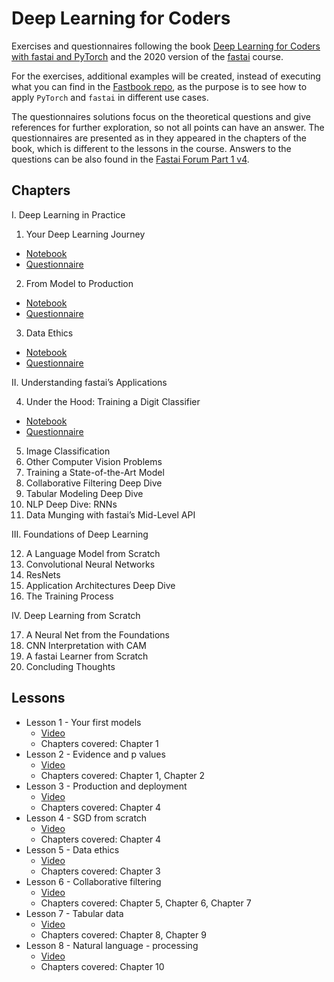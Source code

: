 # Deep Learning for Coders

Exercises and questionnaires following the book [Deep Learning for Coders with fastai and PyTorch]() and the 2020 version of the [fastai](https://course.fast.ai) course.

For the exercises, additional examples will be created, instead of executing what you can find in the [Fastbook repo](https://github.com/fastai/fastbook), as the purpose is to see how to apply `PyTorch` and `fastai` in different use cases.

The questionnaires solutions focus on the theoretical questions and give references for further exploration, so not all points can have an answer. The questionnaires are presented as in they appeared in the chapters of the book, which is different to the lessons in the course.
Answers to the questions can be also found in the [Fastai Forum Part 1 v4](https://forums.fast.ai/c/part1-v4/46).


## Chapters

I. Deep Learning in Practice
1. Your Deep Learning Journey
 - [Notebook](https://github.com/fastai/fastbook/blob/master/01_intro.ipynb)
 - [Questionnaire](questionnaires/chapter_1.md)
2. From Model to Production
 - [Notebook](https://github.com/fastai/fastbook/blob/master/02_production.ipynb)
 - [Questionnaire](questionnaires/chapter_2.md)
3. Data Ethics
 - [Notebook](https://github.com/fastai/fastbook/blob/master/03_ethics.ipynb)
 - [Questionnaire](questionnaires/chapter_3.md)

II. Understanding fastai’s Applications

4. Under the Hood: Training a Digit Classifier
 - [Notebook](https://github.com/fastai/fastbook/blob/master/04_mnist_basics.ipynb)
 - [Questionnaire](questionnaires/chapter_4.md)
5. Image Classification
6. Other Computer Vision Problems
7. Training a State-of-the-Art Model
8. Collaborative Filtering Deep Dive
9. Tabular Modeling Deep Dive
10. NLP Deep Dive: RNNs
11. Data Munging with fastai’s Mid-Level API

III. Foundations of Deep Learning

12. A Language Model from Scratch
13. Convolutional Neural Networks
14. ResNets
15. Application Architectures Deep Dive
16. The Training Process

IV. Deep Learning from Scratch

17. A Neural Net from the Foundations
18. CNN Interpretation with CAM
19. A fastai Learner from Scratch
20. Concluding Thoughts


## Lessons

- Lesson 1 - Your first models
  - [Video](https://course.fast.ai/videos/?lesson=1)
  - Chapters covered: Chapter 1
- Lesson 2 - Evidence and p values
  - [Video](https://course.fast.ai/videos/?lesson=2)
  - Chapters covered: Chapter 1, Chapter 2
- Lesson 3 - Production and deployment
  - [Video](https://course.fast.ai/videos/?lesson=3)
  - Chapters covered: Chapter 4
- Lesson 4 - SGD from scratch
  - [Video](https://course.fast.ai/videos/?lesson=4)
  - Chapters covered: Chapter 4
- Lesson 5 - Data ethics
  - [Video](https://course.fast.ai/videos/?lesson=5)
  - Chapters covered: Chapter 3
- Lesson 6 - Collaborative filtering
  - [Video](https://course.fast.ai/videos/?lesson=6)
  - Chapters covered: Chapter 5, Chapter 6, Chapter 7
- Lesson 7 - Tabular data
  - [Video](https://course.fast.ai/videos/?lesson=7)
  - Chapters covered: Chapter 8, Chapter 9
- Lesson 8 - Natural language - processing
  - [Video](https://course.fast.ai/videos/?lesson=8)
  - Chapters covered: Chapter 10
